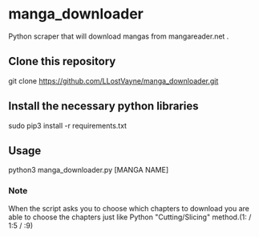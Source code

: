 # manga_downloader
Python scraper that will download mangas from mangareader.net .

## Clone this repository
git clone https://github.com/LLostVayne/manga_downloader.git

## Install the necessary python libraries
sudo pip3 install -r requirements.txt

## Usage
python3 manga_downloader.py [MANGA NAME]
### Note
When the script asks you to choose which chapters to download you are able to choose the chapters just like Python "Cutting/Slicing" method.(1: / 1:5 / :9) 
